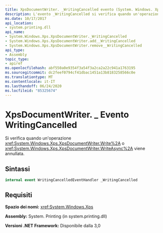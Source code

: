 ```yaml
---
title: XpsDocumentWriter. _WritingCancelled evento (System. Windows. Xps)
description: L'evento _WritingCancelled si verifica quando un'operazione di scrittura XPS (XML Paper Specification) viene annullata in .NET.
ms.date: 10/17/2017
api_location:
- system.printing.dll
api_name:
- System.Windows.Xps.XpsDocumentWriter._WritingCancelled
- System.Windows.Xps.XpsDocumentWriter.add__WritingCancelled
- System.Windows.Xps.XpsDocumentWriter.remove__WritingCancelled
api_type:
- Assembly
topic_type:
- apiref
ms.openlocfilehash: abf550a0e9354f3a54f3a2ca2a22c941a1763195
ms.sourcegitcommit: dc2feef0794cf41dbac1451a13b8183258566c0e
ms.translationtype: MT
ms.contentlocale: it-IT
ms.lasthandoff: 06/24/2020
ms.locfileid: "85325674"
---
```

# <a name="xpsdocumentwriter_writingcancelled-event"></a>XpsDocumentWriter. \_ Evento WritingCancelled

Si verifica quando un'operazione <xref:System.Windows.Xps.XpsDocumentWriter.Write%2A> o <xref:System.Windows.Xps.XpsDocumentWriter.WriteAsync%2A> viene annullata.

## <a name="syntax"></a>Sintassi

``` csharp
internal event WritingCancelledEventHandler _WritingCancelled
```

## <a name="requirements"></a>Requisiti

**Spazio dei nomi:** <xref:System.Windows.Xps>

**Assembly:** System. Printing (in system.printing.dll)

**Versioni .NET Framework:** Disponibile dalla 3,0
